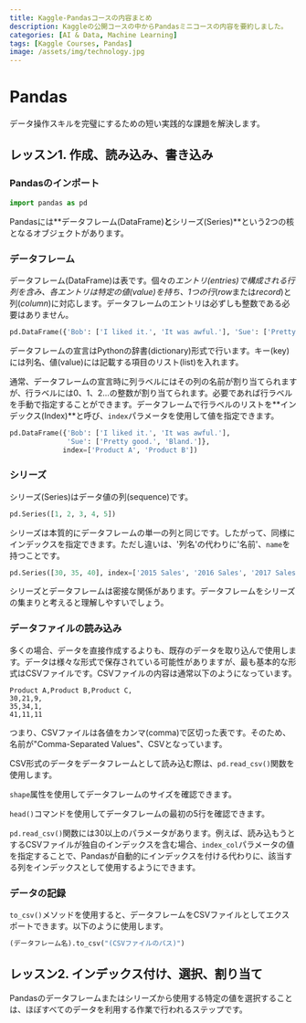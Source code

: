 ```yaml
---
title: Kaggle-Pandasコースの内容まとめ
description: Kaggleの公開コースの中からPandasミニコースの内容を要約しました。
categories: [AI & Data, Machine Learning]
tags: [Kaggle Courses, Pandas]
image: /assets/img/technology.jpg
---
```

# Pandas
データ操作スキルを完璧にするための短い実践的な課題を解決します。

## レッスン1. 作成、読み込み、書き込み
### Pandasのインポート
```python
import pandas as pd
```
Pandasには**データフレーム(DataFrame)**と**シリーズ(Series)**という2つの核となるオブジェクトがあります。

### データフレーム
データフレーム(DataFrame)は表です。個々の*エントリ(entries)*で構成される行列を含み、各エントリは特定の*値(value)*を持ち、1つの*行*(*row*または*record*)と列(*column*)に対応します。データフレームのエントリは必ずしも整数である必要はありません。
```python
pd.DataFrame({'Bob': ['I liked it.', 'It was awful.'], 'Sue': ['Pretty good.', 'Bland.']})
```
データフレームの宣言はPythonの辞書(dictionary)形式で行います。キー(key)には列名、値(value)には記載する項目のリスト(list)を入れます。

通常、データフレームの宣言時に列ラベルにはその列の名前が割り当てられますが、行ラベルには0、1、2...の整数が割り当てられます。必要であれば行ラベルを手動で指定することができます。データフレームで行ラベルのリストを**インデックス(Index)**と呼び、```index```パラメータを使用して値を指定できます。
```python
pd.DataFrame({'Bob': ['I liked it.', 'It was awful.'], 
              'Sue': ['Pretty good.', 'Bland.']},
             index=['Product A', 'Product B'])
```

### シリーズ
シリーズ(Series)はデータ値の列(sequence)です。
```python
pd.Series([1, 2, 3, 4, 5])
```
シリーズは本質的にデータフレームの単一の列と同じです。したがって、同様にインデックスを指定できます。ただし違いは、'列名'の代わりに'名前'、```name```を持つことです。
```python
pd.Series([30, 35, 40], index=['2015 Sales', '2016 Sales', '2017 Sales'], name='Product A')
```
シリーズとデータフレームは密接な関係があります。データフレームをシリーズの集まりと考えると理解しやすいでしょう。

### データファイルの読み込み
多くの場合、データを直接作成するよりも、既存のデータを取り込んで使用します。データは様々な形式で保存されている可能性がありますが、最も基本的な形式はCSVファイルです。CSVファイルの内容は通常以下のようになっています。
```
Product A,Product B,Product C,
30,21,9,
35,34,1,
41,11,11
```
つまり、CSVファイルは各値をカンマ(comma)で区切った表です。そのため、名前が"Comma-Separated Values"、CSVとなっています。

CSV形式のデータをデータフレームとして読み込む際は、```pd.read_csv()```関数を使用します。

```shape```属性を使用してデータフレームのサイズを確認できます。

```head()```コマンドを使用してデータフレームの最初の5行を確認できます。

```pd.read_csv()```関数には30以上のパラメータがあります。例えば、読み込もうとするCSVファイルが独自のインデックスを含む場合、```index_col```パラメータの値を指定することで、Pandasが自動的にインデックスを付ける代わりに、該当する列をインデックスとして使用するようにできます。

### データの記録
```to_csv()```メソッドを使用すると、データフレームをCSVファイルとしてエクスポートできます。以下のように使用します。
```python
(データフレーム名).to_csv("(CSVファイルのパス)")
```

## レッスン2. インデックス付け、選択、割り当て
Pandasのデータフレームまたはシリーズから使用する特定の値を選択することは、ほぼすべてのデータを利用する作業で行われるステップです。
